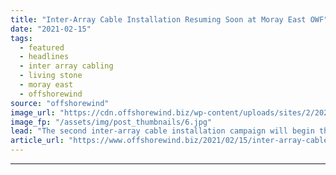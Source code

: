 ```yaml
---
title: "Inter-Array Cable Installation Resuming Soon at Moray East OWF"
date: "2021-02-15"
tags: 
  - featured
  - headlines
  - inter array cabling
  - living stone
  - moray east
  - offshorewind
source: "offshorewind"
image_url: "https://cdn.offshorewind.biz/wp-content/uploads/sites/2/2021/02/15154004/CLV-Living-Stone_DEME.jpg"
image_fp: "/assets/img/post_thumbnails/6.jpg"
lead: "The second inter-array cable installation campaign will begin this month at the Moray East"
article_url: "https://www.offshorewind.biz/2021/02/15/inter-array-cable-installation-resuming-soon-at-moray-east-owf/"
---
```


---
